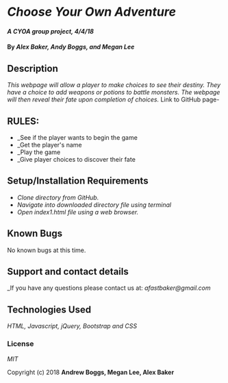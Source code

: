 # _Choose Your Own Adventure_

#### _A CYOA group project, 4/4/18_

#### By _**Alex Baker, Andy Boggs, and Megan Lee**_

## Description

_This webpage will allow a player to make choices to see their destiny. They have a choice to add weapons or potions to battle monsters. The webpage will then reveal their fate upon completion of choices._
Link to GitHub page-

## RULES:

* _See if the player wants to begin the game
* _Get the player's name
* _Play the game
* _Give player choices to discover their fate


## Setup/Installation Requirements

* _Clone directory from GitHub._
* _Navigate into downloaded directory file using terminal_
* _Open index1.html file using a web browser._

## Known Bugs

No known bugs at this time.

## Support and contact details

_If you have any questions please contact us at: _afastbaker@gmail.com_

## Technologies Used

_HTML, Javascript, jQuery, Bootstrap and CSS_

### License

*MIT*

Copyright (c) 2018 **Andrew Boggs, Megan Lee, Alex Baker**
